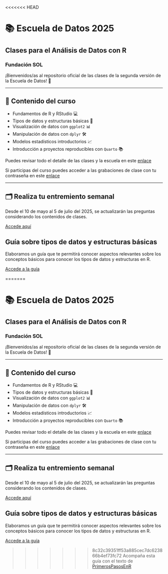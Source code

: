 <<<<<<< HEAD
# 📚 Escuela de Datos 2025
## Clases para el Análisis de Datos con R
### Fundación SOL

¡Bienvenidos/as al repositorio oficial de las clases de la segunda versión de la Escuela de Datos! 🚀

---

## 📌 Contenido del curso

- Fundamentos de R y RStudio 💻
- Tipos de datos y estructuras básicas 🧩
- Visualización de datos con `ggplot2` 📊
- Manipulación de datos con `dplyr` 🛠️
- Modelos estadísticos introductorios 📈
- Introducción a proyectos reproducibles con `Quarto` 📚

Puedes revisar todo el detalle de las clases y la escuela en este [enlace](https://aulavirtual.escuelasol.cl/escuela-de-datos#scrollTop=0)

Si participas del curso puedes acceder a las grabaciones de clase con tu contraseña en este [enlace](https://cloud.escuelasol.cl/index.php/s/qLKJHDbNQKfWMXY)

---

## 🗂️ Realiza tu entremiento semanal

Desde el 10 de mayo al 5 de julio del 2025, se actualizarán las preguntas considerando los contenidos de clases.

[Accede aquí](https://escuelasol.github.io/entrenamiento_escuela_de_datos/)

## Guía sobre tipos de datos y estructuras básicas

Elaboramos un guía que te permitirá conocer aspectos relevantes sobre los conceptos básicos para conocer los tipos de datos y estructuras en R. 

[Accede a la guía](https://escuelasol.github.io/guia_basica_r/)

=======
# 📚 Escuela de Datos 2025
## Clases para el Análisis de Datos con R
### Fundación SOL

¡Bienvenidos/as al repositorio oficial de las clases de la segunda versión de la Escuela de Datos! 🚀

---

## 📌 Contenido del curso

- Fundamentos de R y RStudio 💻
- Tipos de datos y estructuras básicas 🧩
- Visualización de datos con `ggplot2` 📊
- Manipulación de datos con `dplyr` 🛠️
- Modelos estadísticos introductorios 📈
- Introducción a proyectos reproducibles con `Quarto` 📚

Puedes revisar todo el detalle de las clases y la escuela en este [enlace](https://aulavirtual.escuelasol.cl/escuela-de-datos#scrollTop=0)

Si participas del curso puedes acceder a las grabaciones de clase con tu contraseña en este [enlace](https://cloud.escuelasol.cl/index.php/s/qLKJHDbNQKfWMXY)

---

## 🗂️ Realiza tu entremiento semanal

Desde el 10 de mayo al 5 de julio del 2025, se actualizarán las preguntas considerando los contenidos de clases.

[Accede aquí](https://escuelasol.github.io/entrenamiento_escuela_de_datos/)

## Guía sobre tipos de datos y estructuras básicas

Elaboramos un guía que te permitirá conocer aspectos relevantes sobre los conceptos básicos para conocer los tipos de datos y estructuras en R. 

[Accede a la guía](https://escuelasol.github.io/guia_basica_r/)

>>>>>>> 8c32c39351ff53a885cec7dc623866b4ef73fc72
Acompaña esta guía con el texto de [PrimerosPasosEnR](https://escuelasol.quarto.pub/escueladedatosfsol/)